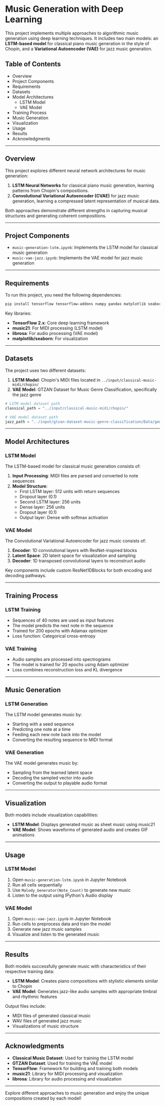 # Music Generation with Deep Learning

This project implements multiple approaches to algorithmic music generation using deep learning techniques. It includes two main models: an **LSTM-based model** for classical piano music generation in the style of Chopin, and a **Variational Autoencoder (VAE)** for jazz music generation.

## Table of Contents

- Overview
- Project Components
- Requirements
- Datasets
- Model Architectures
  - LSTM Model
  - VAE Model
- Training Process
- Music Generation
- Visualization
- Usage
- Results
- Acknowledgments

---

## Overview

This project explores different neural network architectures for music generation:

1. **LSTM Neural Networks** for classical piano music generation, learning patterns from Chopin's compositions.
2. **Convolutional Variational Autoencoder (CVAE)** for jazz music generation, learning a compressed latent representation of musical data.

Both approaches demonstrate different strengths in capturing musical structures and generating coherent compositions.

---

## Project Components

- `music-generation-lstm.ipynb`: Implements the LSTM model for classical music generation
- `music-vae-jazz.ipynb`: Implements the VAE model for jazz music generation

---

## Requirements

To run this project, you need the following dependencies:

```bash
pip install tensorflow tensorflow-addons numpy pandas matplotlib seaborn scikit-learn librosa music21 imageio ipython
```

Key libraries:

- **TensorFlow 2.x**: Core deep learning framework
- **music21**: For MIDI processing (LSTM model)
- **librosa**: For audio processing (VAE model)
- **matplotlib/seaborn**: For visualization

---

## Datasets

The project uses two different datasets:

1. **LSTM Model**: Chopin's MIDI files located in `../input/classical-music-midi/chopin/`
2. **VAE Model**: GTZAN Dataset for Music Genre Classification, specifically the jazz genre

```python
# LSTM model dataset path
classical_path = "../input/classical-music-midi/chopin/"

# VAE model dataset path
jazz_path = "../input/gtzan-dataset-music-genre-classification/Data/genres_original"
```

---

## Model Architectures

### LSTM Model

The LSTM-based model for classical music generation consists of:

1. **Input Processing**: MIDI files are parsed and converted to note sequences
2. **Model Structure**:
   - First LSTM layer: 512 units with return sequences
   - Dropout layer (0.1)
   - Second LSTM layer: 256 units
   - Dense layer: 256 units
   - Dropout layer (0.1)
   - Output layer: Dense with softmax activation

### VAE Model

The Convolutional Variational Autoencoder for jazz music consists of:

1. **Encoder**: 1D convolutional layers with ResNet-inspired blocks
2. **Latent Space**: 2D latent space for visualization and sampling
3. **Decoder**: 1D transposed convolutional layers to reconstruct audio

Key components include custom ResNet1DBlocks for both encoding and decoding pathways.

---

## Training Process

### LSTM Training

- Sequences of 40 notes are used as input features
- The model predicts the next note in the sequence
- Trained for 200 epochs with Adamax optimizer
- Loss function: Categorical cross-entropy

### VAE Training

- Audio samples are processed into spectrograms
- The model is trained for 20 epochs using Adam optimizer
- Loss combines reconstruction loss and KL divergence

---

## Music Generation

### LSTM Generation

The LSTM model generates music by:

- Starting with a seed sequence
- Predicting one note at a time
- Feeding each new note back into the model
- Converting the resulting sequence to MIDI format

### VAE Generation

The VAE model generates music by:

- Sampling from the learned latent space
- Decoding the sampled vector into audio
- Converting the output to playable audio format

---

## Visualization

Both models include visualization capabilities:

- **LSTM Model**: Displays generated music as sheet music using music21
- **VAE Model**: Shows waveforms of generated audio and creates GIF animations

---

## Usage

### LSTM Model

1. Open `music-generation-lstm.ipynb` in Jupyter Notebook
2. Run all cells sequentially
3. Use `Malody_Generator(Note_Count)` to generate new music
4. Listen to the output using IPython's Audio display

### VAE Model

1. Open `music-vae-jazz.ipynb` in Jupyter Notebook
2. Run cells to preprocess data and train the model
3. Generate new jazz music samples
4. Visualize and listen to the generated music

---

## Results

Both models successfully generate music with characteristics of their respective training data:

- **LSTM Model**: Creates piano compositions with stylistic elements similar to Chopin
- **VAE Model**: Generates jazz-like audio samples with appropriate timbral and rhythmic features

Output files include:

- MIDI files of generated classical music
- WAV files of generated jazz music
- Visualizations of music structure

---

## Acknowledgments

- **Classical Music Dataset**: Used for training the LSTM model
- **GTZAN Dataset**: Used for training the VAE model
- **TensorFlow**: Framework for building and training both models
- **music21**: Library for MIDI processing and visualization
- **librosa**: Library for audio processing and visualization

---

Explore different approaches to music generation and enjoy the unique compositions created by each model!
